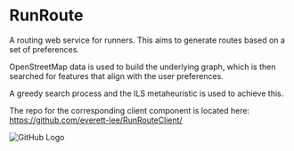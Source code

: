 # RunRoute

A routing web service for runners. This aims to generate routes based on a set of preferences.

OpenStreetMap data is used to build the underlying graph, which is then searched for features that align with the
user preferences.

A greedy search process and the ILS metaheuristic is used to achieve this.

The repo for the corresponding client component is located here: https://github.com/everett-lee/RunRouteClient/

![GitHub Logo](/images/route.jpg)

